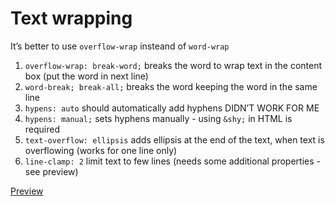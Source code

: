 # Text wrapping

It’s better to use `overflow-wrap` insteand of `word-wrap`

1. `overflow-wrap: break-word;`  breaks the word to wrap text in the content box (put the word in next line)
2. `word-break; break-all;` breaks the word keeping the word in the same line
3. `hypens: auto`  should automatically add hyphens DIDN’T WORK FOR ME
4. `hypens: manual;` sets hyphens manually - using `&shy;` in HTML is required
5. `text-overflow: ellipsis`  adds ellipsis at the end of the text, when text is overflowing (works for one line only)
6. `line-clamp: 2`  limit text to few lines (needs some additional properties - see preview)

[Preview](preview/text-wrapping.html)

